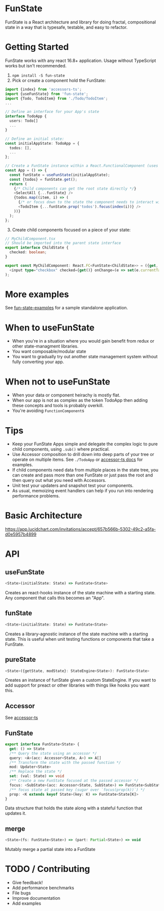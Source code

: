 # FunState

FunState is a React architecture and library for doing fractal, compositional state in a way that is typesafe,
testable, and easy to refactor.

# Getting Started

FunState works with any react 16.8+ application. Usage without TypeScript works but isn't recommended.

1. `npm install -S fun-state`
2. Pick or create a component hold the FunState:

```ts
import {index} from 'accessors-ts';
import {useFunState} from 'fun-state';
import {Todo, TodoItem} from './Todo/TodoItem';
...

// Define an interface for your App's state
interface TodoApp {
  users: Todo[]
  ...
}

// Define an initial state:
const initialAppState: TodoApp = {
  todos: [],
  ...
};

// Create a FunState instance within a React.FunctionalComponent (uses react hooks)
const App = () => {
  const funState = useFunState(initialAppState);
  const {todos} = funState.get();
  return (
    {/* Child components can get the root state directly */}
    <SelectAll {...funState} />
    {todos.map((item, i) => (
      {/* or focus down to the state the component needs to interact with */}
      <TodoItem {...funState.prop('todos').focus(index(i))} />
    ))}
  );
};
```

3. Create child components focused on a piece of your state:

```ts
// MyChildComponent.tsx
// Should be imported into the parent state interface
export interface ChildState {
  checked: boolean;
}

export const MyChildComponent: React.FC<FunState<ChildState>> = ({get, set}) => (
  <input type="checkbox" checked={get()} onChange=(e => set(e.currentTarget.checked))>
);
```

# More examples

See [fun-state-examples](https://github.com/jethrolarson/fun-state-examples) for a sample standalone application.

# When to useFunState

- When you're in a situation where you would gain benefit from redux or other state-managment libraries.
- You want composable/modular state
- You want to gradually try out another state management system without fully converting your app.

# When not to useFunState

- When your data or component heirachy is mostly flat.
- When our app is not as complex as the token TodoApp then adding these concepts and tools is probably overkill.
- You're avoiding `FunctionComponent`s

# Tips

- Keep your FunState Apps simple and delegate the complex logic to pure child components, using `.sub()` where practical.
- Use Accessor composition to drill down into deep parts of your tree or operate on multiple items. See `./TodoApp` or <a href="https://github.com/jethrolarson/accessor-ts">accessor-ts docs</a> for examples.
- If child components need data from multiple places in the state tree, you can create and pass more than one FunState or just pass the root and then query out what you need with Accessors.
- Unit test your updaters and snapshot test your components.
- As usual, memoizing event handlers can help if you run into rendering performance problems.

# Basic Architecture

https://app.lucidchart.com/invitations/accept/657b566b-5302-49c2-a5fa-d0e5957b4899

# API

## useFunState

```ts
<State>(initialState: State) => FunState<State>
```

Creates an react-hooks instance of the state machine with a starting state. Any component that calls this becomes an "App".

## funState

```ts
<State>(initialState: State) => FunState<State>
```

Creates a library-agnostic instance of the state machine with a starting state. This is useful when unit testing functions or components that take a FunState.

## pureState

```ts
<State>({getState, modState}: StateEngine<State>): FunState<State>
```

Creates an instance of funState given a custom StateEngine. If you want to add support for preact or other libraries with things like hooks you want this.

## Accessor

See <a href="https://github.com/jethrolarson/accessor-ts">accessor-ts</a>

## FunState

```ts
export interface FunState<State> {
  get: () => State
  /** Query the state using an accessor */
  query: <A>(acc: Accessor<State, A>) => A[]
  /** Transform the state with the passed function */
  mod: Updater<State>
  /** Replace the state */
  set: (val: State) => void
  /** Create a new FunState focused at the passed accessor */
  focus: <SubState>(acc: Accessor<State, SubState>) => FunState<SubState>
  /** focus state at passed key (sugar over `focus(prop(k))`) */
  prop: <K extends keyof State>(key: K) => FunState<State[K]>
}
```

Data structure that holds the state along with a stateful function that updates it.

## merge

```ts
<State>(fs: FunState<State>) => (part: Partial<State>) => void
```

Mutably merge a partial state into a FunState


# TODO / Contributing

- Give feedback!
- Add performance benchmarks
- File bugs
- Improve documentation
- Add examples
